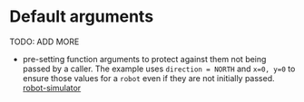 # Default arguments

TODO: ADD MORE

- pre-setting function arguments to protect against them not being passed by a caller. The example uses `direction = NORTH` and `x=0, y=0` to ensure those values for a `robot` even if they are not initially passed. [robot-simulator](../exercise-concepts/robot-simulator.md)
